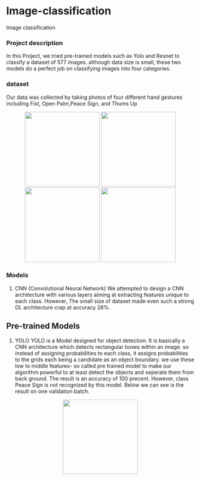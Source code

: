 # Image-classification
Image classification
### Project description
In this Project, we tried pre-trained models such as Yolo and Resnet to classify a dataset of 577 images. although data size is small, these two models do a perfect job on classifying images into four categories.
### dataset 
Our data was collected by taking photos of four different hand gestures including Fist, Open Palm,Peace Sign, and Thums Up
<p align="center">
  <img src="https://github.com/user-attachments/assets/11ade7b0-4f78-4c1a-bfae-19fe04cc10a7" width="200" />
  <img src="https://github.com/user-attachments/assets/7bb2465f-766c-4484-aebb-7855207283c9" width="200" />
  <img src="https://github.com/user-attachments/assets/742404fa-8fa6-4e98-a881-2c2e2fd49301" width="200" />
  <img src="https://github.com/user-attachments/assets/bd25bc74-d1ee-47f9-b109-72e9f2dc55c8" width="200" />
</p>

### Models
1. CNN (Convolutional Neural Network)
   We attempted to design a CNN architecture with various layers aiming at extracting features unique to each class. However, The small size of dataset made even such a strong DL architecture crap at accuracy 28%.
  ## Pre-trained Models
1. YOLO
   YOLO is a Model designed for object detection. It is basically a CNN architecture which detects rectangular boxes within an image. so instead of assigning probabilities to each class, it assigns probabilities to the grids each being a candidate as an object boundary. we use these low to middle features- so called pre trained model to make our algorithm powerful to at least detect the objects and seperate them from back ground.
   The result is an accuracy of 100 precent. However, class Peace Sign is not recognized by this model.
   Below we can see is the result on one validation batch.
   
  <p align="center">
  <img src="https://github.com/user-attachments/assets/6115637c-a65d-4624-9cf1-15c65182023f" width="200" />
</p>
 


